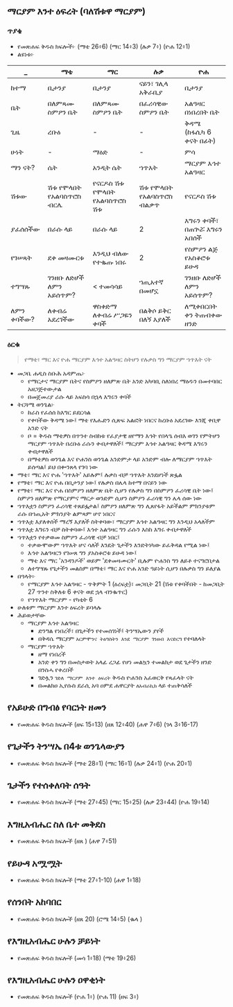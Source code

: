 ## ማርያም እንተ ዕፍረት (ባለሽቱዋ ማርያም)

### ጥያቄ

- የመጽሐፍ ቅዱስ ክፍሎች፦ (ማቴ 26፥6) (ማር 14፥3) (ሉቃ 7፥) (ዮሐ 12፥1)
- ልዩነቱ፦

_ | ማቴ | ማር | ሉቃ | ዮሐ
--- | --- | --- | --- | ---
ከተማ | ቢታንያ | ቢታንያ | ናይን፣ ገሊላ አቅራቢያ | ቢታንያ
ቤት | በለምጻሙ ስምዖን ቤት | በለምጻሙ ስምዖን ቤት | በፈሪሳዊው ስምዖን ቤት | አልዓዛር በነበረበት ቤት
ጊዜ | ረቡዕ | - | - | ቅዳሜ (ከፋሲካ 6 ቀናት በፊት)
ሁነት | - | ማዕድ | - | ምሳ
ማን ናት? | ሴት  | አንዲት ሴት | ኀጥእት | ማርያም እኅተ አልዓዛር
ሽቱው | ሽቱ የሞላበት የአልባስጥሮስ ብርሌ | የናርዶስ ሽቱ የሞላበት የአልባስጥሮስ ሽቱ | ሽቱ የሞላበት የአልባስጥሮስ ብልቃጥ | የናርዶስ ሽቱ
ያፈሰሰችው | በራሱ ላይ | በራሱ ላይ | 2 | እግሩን ቀባች፣ በጠጕሯ እግሩን አበሰች
የገሠጻት | ደቀ መዛሙርቱ | እንዲህ ብለው የተቈጡ ነበሩ | 2 | የስምዖን ልጅ የአስቆሮቱ ይሁዳ
ተግሣጹ | ገንዘቡ ለድሆች ለምን አይሰጥም? | < ተመሳሳይ | ኀጢአተኛ በመሆኗ | ገንዘቡ ለድሆች ለምን አይሰጥም?
ለምን ቀባችው? | ለቀብሬ አደረገችው | ዋስቀድማ ለቀብሬ ሥጋዬን ቀባች | በልቅሶ ይቅር በለኝ እያለች | ለሚቀበርበት ቀን ትጠብቀው ዘንድ

### ዕርቁ

> የማቴ፣ ማር እና ዮሐ ማርያም እኅተ አልዓዛር ስትሆን የሉቃስ ግን ማርያም ኀጥእት ናት

- መጋቤ ሐዲስ ስቡሕ አዳምጤ፦
    - የማርታና ማርያም ቤትና የስምዖን ዘለምጽ ቤት አንድ አካባቢ ስለነበረ ማዕዱን በመተባበር አዘጋጅተውታል
    - በመጀመሪያ ራሱ ላይ አፍስሳ በኋላ እግሩን ቀባች
- ትርጓሜ ወንጌል፦
    - ከራስ የፈሰሰ ከእግር ይደርሳል
    - የቀባችው ቅዳሜ ነው፤ ማቴ የእሑድን ሲጽፍ አልፎት ነበርና ከረቡዕ አደረገው እንጂ ቀቢዋ አንድ ናት
    - ቦ = ቅዱስ ማቴዎስ በጥንተ ስብከቱ የፈያታዊ ዘየማን እኅት የበላዔ ሰብእ ወገን የምትሆን ማርያም ኀጥእት በረቡዕ ራሱን ቀብታዋለች፤ ማርያም እኅተ አልዓዛር ቅዳሜ እግሩን ቀብታዋለች
    - በማቴዎስ ወንጌል እና ዮሐንስ ወንጌል አንድምታ ላይ አንድም ብሎ ለማርያም ኀጥእት ይሰጣል፤ ይህ በቍንጸላ የገባ ነው
- ማቴ፣ ማር እና ዮሐ 'ኀጥእት' አይሉም፤ ሉቃስ ብቻ ኀጥእት እንደሆነች ጽፏል
- የማቴ፣ ማር እና ዮሐ በቢታንያ ነው፤ የሉቃስ በሌላ ከተማ በናይን ነው
- የማቴ፣ ማር እና ዮሐ በስምዖን ዘለምጽ ቤት ሲሆን የሉቃስ ግን በስምዖን ፈሪሳዊ ቤት ነው፤ ስምዖን ዘለምጽ የማርያምና ማርታ ወንድም ሲሆን ስምዖን ፈሪሳዊ ግን ሌላ ሰው ነው
- ኀጥእቷን ስምዖን ፈሪሳዊ ተጸይፏታል፤ ስምዖን ዘለምጽ ግን ሊጸየፋት አይችልም ምክንያቱም ራሱ በኀጢአት ምክንያት ልምጻም ሆኖ ነበርና
- ኀጥእቷ እያለቀሰች ማረኝ እያለች ስትቀባው፣ ማርያም እኅተ አልዓዛር ግን እንዲህ አላለችም
- ኀጥእቷ እግሩን ብቻ ስትቀባው፤ እኅተ አልዓዛር ግን ራሱን እስከ እግሩ ቀብታዋለች
- ኀጥእቷን የተቃወመ ስምዖን ፈሪሳዊ ብቻ ነበር፤ 
    - ተቃውሞውም ኀጥእት ሆና ሳለች እንዴት ጌታችን እንድትነካው ይፈቅዳል የሚል ነው፤ 
    - እኅተ አልዓዛርን የገሠጸ ግን ያአስቆሮቱ ይሁዳ ነው፤ 
    - ማቴ እና ማር 'አንዳንዶች' ወይም 'ደቀመዛሙርት' ቢሉም ዮሐንስ ግን ለይቶ ተናግሮበታል
    - ለተግሣጹ የጌታችን መልስም በማቴ፣ ማር እና ዮሐ አንድ ዓይነት ሲሆን በሉቃስ ግን ይለያል
- በዓላት፦
    - የማርያም እኅተ አልዓዛር - ጥቅምት 1 (ዕረፍቷ)፣ መጋቢት 21 (ሽቱ የቀባችበት - ከመጋቢት 27 ጥንተ ስቅለቱ 6 ቀናት ወደ ኋላ ብንቈጥር)
    - የኀጥእት ማርያም - የካቲት 6
- ሁለቱም ማርያም እንተ ዕፍረት ይባላሉ
- ሕይወታቸው
    - ማርያም እኅተ አልዓዛር 
        - ድንግል የነበረች፣ በጌታችን የተመሰገነች፤ ትንሣኤውን ያየች
        - በቅዳሴ ማርያም `አርምሞንና ትዕግስትን እንደ ማርያም ገንዘብ እናድርግ` የተባለላት
    - ማርያም ኀጥእት
        - ዘማ የነበረች
        - አንድ ቀን ግን በመስታወት አላፊ ረጋፊ የሆነ መልኳን ተመልክታ ወደ ጌታችን ዘንድ በንስሓ የቀረበች
        - ገድሏን `ገድለ ማርያም እንተ ዕፍረት` ቅዱስ ዮሐንስ አፈወርቅ የጻፈላት ናት
        - በመልክዐ ኢየሱስ ደራሲ አባ ዐምደ ሐዋርያት `ለአብራኪከ` ላይ ተጠቅሳለች
    
## የአይሁድ በግብፅ የባርነት ዘመን

- የመጽሐፍ ቅዱስ ክፍሎች (ዘፍ 15፥13) (ዘጸ 12፥40) (ሐዋ 7፥6) (ገላ 3፥16-17)

## የጌታችን ትንሣኤ በ4ቱ ወንጌላውያን

- የመጽሐፍ ቅዱስ ክፍሎች (ማቴ 28፥1) (ማር 16፥1) (ሉቃ 24፥1) (ዮሐ 20፥1)

## ጌታችን የተሰቀለባት ሰዓት

- የመጽሐፍ ቅዱስ ክፍሎች (ማቴ 27፥45) (ማር 15፥25) (ሉቃ 23፥44) (ዮሐ 19፥14)

## እግዚአብሔር ስለ ቤተ መቅደስ

- የመጽሐፍ ቅዱስ ክፍሎች (ዘጸ ) (ሐዋ 7፥51)

## የይሁዳ አሟሟት

- የመጽሐፍ ቅዱስ ክፍሎች (ማቴ 27፥1-10) (ሐዋ 1፥18)

## የሰንበት አከባበር

- የመጽሐፍ ቅዱስ ክፍሎች (ዘጸ 20) (ሮሜ 14፥5) (ቈላ )

## የእግዚአብሔር ሁሉን ቻይነት

- የመጽሐፍ ቅዱስ ክፍሎች (መሳ 1፥18) (ማቴ 19፥26)

## የእግዚአብሔር ሁሉን ዐዋቂነት

- የመጽሐፍ ቅዱስ ክፍሎች (ዮሐ 1፥) (ዮሐ 11) (ዘፍ 3፥)